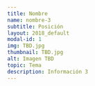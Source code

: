 ```yaml
---
title: Nombre
name: nombre-3
subtitle: Posición
layout: 2018_default
modal-id: 1
img: TBD.jpg
thumbnail: TBD.jpg
alt: Imagen TBD
topic: Tema
description: Información 3
---
```

